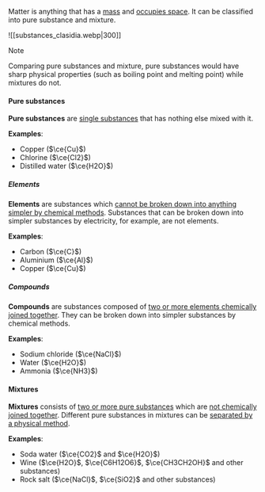 Matter is anything that has a <u>mass</u> and <u>occupies space</u>. It can be classified into pure substance and mixture.

![[substances_clasidia.webp|300]]

> [!note]
> Comparing pure substances and mixture, pure substances would have sharp physical properties (such as boiling point and melting point) while mixtures do not.

#### Pure substances
**Pure substances** are <u>single substances</u> that has nothing else mixed with it.

**Examples**:
- Copper ($\ce{Cu}$)
- Chlorine ($\ce{Cl2}$)
- Distilled water ($\ce{H2O}$)

##### Elements
**Elements** are substances which <u>cannot be broken down into anything simpler by chemical methods</u>. Substances that can be broken down into simpler substances by electricity, for example, are not elements.

**Examples**:
- Carbon ($\ce{C}$)
- Aluminium ($\ce{Al}$)
- Copper ($\ce{Cu}$)

##### Compounds
**Compounds** are substances composed of <u>two or more elements chemically joined together</u>. They can be broken down into simpler substances by chemical methods.

**Examples**:
- Sodium chloride ($\ce{NaCl}$)
- Water ($\ce{H2O}$)
- Ammonia ($\ce{NH3}$)

#### Mixtures
**Mixtures** consists of <u>two or more pure substances</u> which are <u>not chemically joined together</u>. Different pure substances in mixtures can be <u>separated by a physical method</u>.

**Examples**:
- Soda water ($\ce{CO2}$ and $\ce{H2O}$)
- Wine ($\ce{H2O}$, $\ce{C6H12O6}$, $\ce{CH3CH2OH}$ and other substances)
- Rock salt ($\ce{NaCl}$, $\ce{SiO2}$ and other substances)


